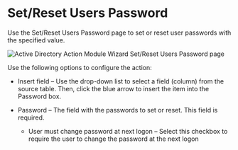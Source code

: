 # Set/Reset Users Password

Use the Set/Reset Users Password page to set or reset user passwords with the specified value.

![Active Directory Action Module Wizard Set/Reset Users Password page](/img/versioned_docs/accessanalyzer_11.6/accessanalyzer/admin/action/activedirectory/operations/setresetpassword.webp)

Use the following options to configure the action:

- Insert field – Use the drop-down list to select a field (column) from the source table. Then,
  click the blue arrow to insert the item into the Password box.
- Password – The field with the passwords to set or reset. This field is required.

    - User must change password at next logon – Select this checkbox to require the user to change
      the password at the next logon
